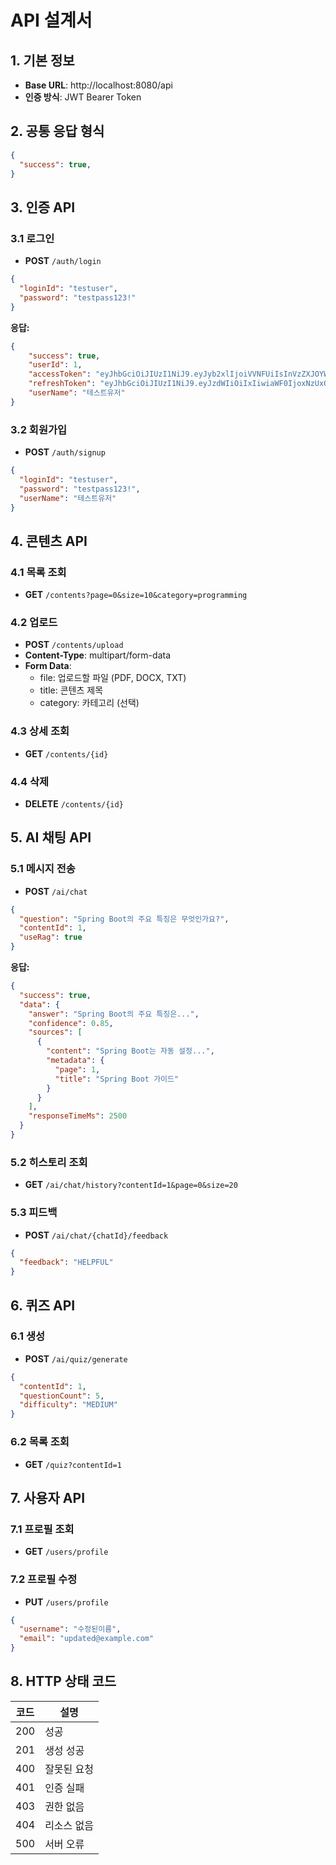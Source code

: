 # API 설계서

## 1. 기본 정보

- **Base URL**: http://localhost:8080/api
- **인증 방식**: JWT Bearer Token

## 2. 공통 응답 형식

```json
{
  "success": true,
}
```

## 3. 인증 API

### 3.1 로그인
- **POST** `/auth/login`
```json
{
  "loginId": "testuser",
  "password": "testpass123!"
}
```
**응답:**
```json
{
    "success": true,
    "userId": 1,
    "accessToken": "eyJhbGciOiJIUzI1NiJ9.eyJyb2xlIjoiVVNFUiIsInVzZXJOYW1lIjoi7YWM7Iqk7Yq47Jyg7KCAIiwic3ViIjoiMSIsImlhdCI6MTc1MTg1MTQ2NSwiZXhwIjoxNzUxODUzMjY1fQ.S4_L0YUQXTUwkgHRdxcjWup24CWcPMSfX9d7_8zDw-I",
    "refreshToken": "eyJhbGciOiJIUzI1NiJ9.eyJzdWIiOiIxIiwiaWF0IjoxNzUxODUxNDY1LCJleHAiOjE3NTI0NTYyNjV9.XkZcZozEWf2OnMpJ3bt8-hFHbYfM0ZH8cZ3lMAbt5TU",
    "userName": "테스트유저"
}
```

### 3.2 회원가입
- **POST** `/auth/signup`
```json
{
  "loginId": "testuser",
  "password": "testpass123!",
  "userName": "테스트유저"
}
```

## 4. 콘텐츠 API

### 4.1 목록 조회
- **GET** `/contents?page=0&size=10&category=programming`

### 4.2 업로드
- **POST** `/contents/upload`
- **Content-Type**: multipart/form-data
- **Form Data**: 
  - file: 업로드할 파일 (PDF, DOCX, TXT)
  - title: 콘텐츠 제목
  - category: 카테고리 (선택)

### 4.3 상세 조회
- **GET** `/contents/{id}`

### 4.4 삭제
- **DELETE** `/contents/{id}`

## 5. AI 채팅 API

### 5.1 메시지 전송
- **POST** `/ai/chat`
```json
{
  "question": "Spring Boot의 주요 특징은 무엇인가요?",
  "contentId": 1,
  "useRag": true
}
```
**응답:**
```json
{
  "success": true,
  "data": {
    "answer": "Spring Boot의 주요 특징은...",
    "confidence": 0.85,
    "sources": [
      {
        "content": "Spring Boot는 자동 설정...",
        "metadata": {
          "page": 1,
          "title": "Spring Boot 가이드"
        }
      }
    ],
    "responseTimeMs": 2500
  }
}
```

### 5.2 히스토리 조회
- **GET** `/ai/chat/history?contentId=1&page=0&size=20`

### 5.3 피드백
- **POST** `/ai/chat/{chatId}/feedback`
```json
{
  "feedback": "HELPFUL"
}
```

## 6. 퀴즈 API

### 6.1 생성
- **POST** `/ai/quiz/generate`
```json
{
  "contentId": 1,
  "questionCount": 5,
  "difficulty": "MEDIUM"
}
```

### 6.2 목록 조회
- **GET** `/quiz?contentId=1`

## 7. 사용자 API

### 7.1 프로필 조회
- **GET** `/users/profile`

### 7.2 프로필 수정
- **PUT** `/users/profile`
```json
{
  "username": "수정된이름",
  "email": "updated@example.com"
}
```

## 8. HTTP 상태 코드

| 코드 | 설명 |
|------|------|
| 200 | 성공 |
| 201 | 생성 성공 |
| 400 | 잘못된 요청 |
| 401 | 인증 실패 |
| 403 | 권한 없음 |
| 404 | 리소스 없음 |
| 500 | 서버 오류 |